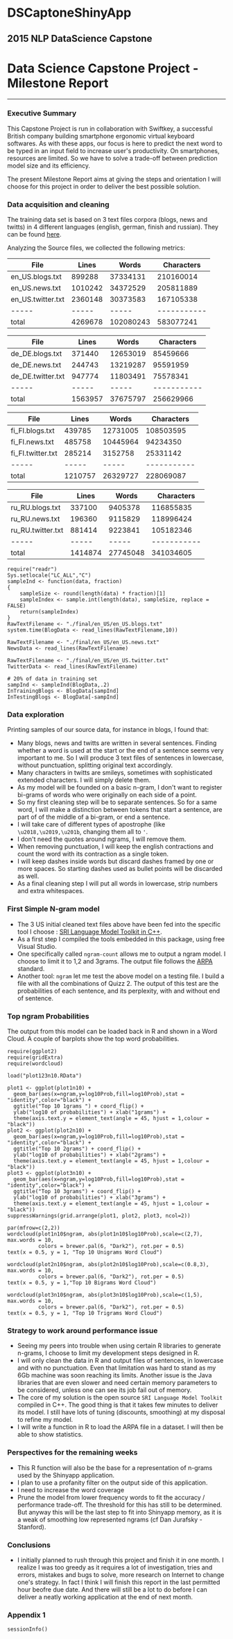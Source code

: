 # DSCaptoneShinyApp
2015 NLP DataScience Capstone
---
# Data Science Capstone Project - Milestone Report
---
### Executive Summary  
This Capstone Project is run in collaboration with Swiftkey, a successful British company building smartphone ergonomic virtual keyboard softwares. As with these apps, our focus is here to predict the next word to be typed in an input field to increase user's productivity. On smartphones, resources are limited. So we have to solve a trade-off between prediction model size and its efficiency.  

The present Milestone Report aims at giving the steps and orientation I will choose for this project in order to deliver the best possible solution.

### Data acquisition and cleaning  
The training data set is based on 3 text files corpora (blogs, news and twitts) in 4 different languages (english, german, finish and russian). They can be found [here](https://d396qusza40orc.cloudfront.net/dsscapstone/dataset/Coursera-SwiftKey.zip).

Analyzing the Source files, we collected the following metrics:

File  | Lines | Words | Characters
----- | ----- | ----- | -----------
en_US.blogs.txt | 899288 | 37334131 | 210160014
en_US.news.txt | 1010242 | 34372529 | 205811889
en_US.twitter.txt | 2360148 | 30373583 | 167105338
----- | ----- | ----- | -----------
total | 4269678 | 102080243 | 583077241

File  | Lines | Words | Characters
----- | ----- | ----- | -----------
de_DE.blogs.txt | 371440 | 12653019 | 85459666
de_DE.news.txt | 244743 | 13219287 | 95591959
de_DE.twitter.txt | 947774 | 11803491 | 75578341
----- | ----- | ----- | -----------
total | 1563957 | 37675797 | 256629966

File  | Lines | Words | Characters
----- | ----- | ----- | -----------
fi_FI.blogs.txt | 439785 | 12731005 | 108503595
fi_FI.news.txt | 485758 | 10445964 | 94234350
fi_FI.twitter.txt | 285214 | 3152758 | 25331142
----- | ----- | ----- | -----------
total | 1210757 | 26329727 | 228069087

File  | Lines | Words | Characters
----- | ----- | ----- | -----------
ru_RU.blogs.txt | 337100 | 9405378 | 116855835
ru_RU.news.txt | 196360 | 9115829 | 118996424
ru_RU.twitter.txt | 881414 | 9223841 | 105182346
----- | ----- | ----- | -----------
total | 1414874 | 27745048 | 341034605


```{r, echo = FALSE}
require("readr")
Sys.setlocale("LC_ALL","C")
sampleInd <- function(data, fraction)
{
    sampleSize <- round(length(data) * fraction)[1]
    sampleIndex <- sample.int(length(data), sampleSize, replace = FALSE)
    return(sampleIndex)
}
RawTextFilename <- "./final/en_US/en_US.blogs.txt"
system.time(BlogData <- read_lines(RawTextFilename,10))

RawTextFilename <- "./final/en_US/en_US.news.txt"
NewsData <- read_lines(RawTextFilename)

RawTextFilename <- "./final/en_US/en_US.twitter.txt"
TwitterData <- read_lines(RawTextFilename)

# 20% of data in training set
sampInd <- sampleInd(BlogData,.2)
InTrainingBlogs <- BlogData[sampInd]
InTestingBlogs <- BlogData[-sampInd]

```

### Data exploration  
Printing samples of our source data, for instance in blogs, I found that:
- Many blogs, news and twitts are written in several sentences. Finding whether a word is used at the start or the end of a sentence seems very important to me. So I will produce 3 text files of sentences in lowercase, without punctuation, splitting original text accordingly.  
- Many characters in twitts are smileys, sometimes with sophisticated extended characters. I will simply delete them.  
- As my model will be founded on a basic n-gram, I don't want to register bi-grams of words who were originally on each side of a point.  
- So my first cleaning step will be to separate sentences. So for a same word, I will make a distinction between tokens that start a sentence, are part of of the middle of a bi-gram, or end a sentence.  
- I will take care of different types of apostrophe (like `\u2018,\u2019,\u201b`, changing them all to `'`.  
- I don't need the quotes around ngrams, I will remove them.  
- When removing punctuation, I will keep the english contractions and count the word with its contraction as a single token.  
- I will keep dashes inside words but discard dashes framed by one or more spaces. So starting dashes used as bullet points will be discarded as well.  
- As a final cleaning step I will put all words in lowercase, strip numbers and extra whitespaces.  

### First Simple N-gram model  

- The 3 US initial cleaned text files above have been fed into the specific tool I choose : [SRI Language Model Toolkit in C++](http://www.speech.sri.com/projects/srilm).  
- As a first step I compiled the tools embedded in this package, using free Visual Studio.  
- One specifically called `ngram-count` allows me to output a ngram model. I choose to limit it to 1,2 and 3grams. The output file follows the [ARPA](http://specificURL) standard.  
- Another tool: `ngram` let me test the above model on a testing file. I build a file with all the combinations of Quizz 2. The output of this test are the probabilities of each sentence, and its perplexity, with and without end of sentence.  

### Top ngram Probabilities  

The output from this model can be loaded back in R and shown in a Word Cloud. A couple of barplots show the top word probabilities.  
```{r costs,fig.width=10,fig.height=7,fig.align='center',cache=FALSE, echo = FALSE}
require(ggplot2)
require(gridExtra)
require(wordcloud)

load("plot123n10.RData")

plot1 <- ggplot(plot1n10) +
  geom_bar(aes(x=ngram,y=log10Prob,fill=log10Prob),stat = "identity",color="black") + 
  ggtitle("Top 10 1grams ") + coord_flip() +
  ylab("log10 of probabilities") + xlab("1grams") +
  theme(axis.text.y = element_text(angle = 45, hjust = 1,colour = "black"))
plot2 <- ggplot(plot2n10) +
  geom_bar(aes(x=ngram,y=log10Prob,fill=log10Prob),stat = "identity",color="black") + 
  ggtitle("Top 10 2grams") + coord_flip() + 
  ylab("log10 of probabilities") + xlab("2grams") +
  theme(axis.text.y = element_text(angle = 45, hjust = 1,colour = "black"))
plot3 <- ggplot(plot3n10) +
  geom_bar(aes(x=ngram,y=log10Prob,fill=log10Prob),stat = "identity",color="black") + 
  ggtitle("Top 10 3grams") + coord_flip() +
  ylab("log10 of probabilities") + xlab("3grams") +
  theme(axis.text.y = element_text(angle = 45, hjust = 1,colour = "black"))
suppressWarnings(grid.arrange(plot1, plot2, plot3, ncol=2))

par(mfrow=c(2,2))
wordcloud(plot1n10$ngram, abs(plot1n10$log10Prob),scale=c(2,7), max.words = 10, 
          colors = brewer.pal(6, "Dark2"), rot.per = 0.5)
text(x = 0.5, y = 1, "Top 10 Unigrams Word Cloud")

wordcloud(plot2n10$ngram, abs(plot2n10$log10Prob),scale=c(0.8,3), max.words = 10, 
          colors = brewer.pal(6, "Dark2"), rot.per = 0.5)
text(x = 0.5, y = 1,"Top 10 Bigrams Word Cloud")

wordcloud(plot3n10$ngram, abs(plot3n10$log10Prob),scale=c(1,5), max.words = 10, 
          colors = brewer.pal(6, "Dark2"), rot.per = 0.5)
text(x = 0.5, y = 1, "Top 10 Trigrams Word Cloud")
```

### Strategy to work around performance issue  
- Seeing my peers into trouble when using certain R libraries to generate n-grams, I choose to limit my development steps designed in R.  
- I will only clean the data in R and output files of sentences, in lowercase and with no punctuation. Even that limitation was hard to stand as my 6Gb machine was soon reaching its limits. Another issue is the Java libraries that are even slower and need certain memory parameters to be considered, unless one can see its job fail out of memory.  
- The core of my solution is the open source `SRI Language Model Toolkit` compiled in C++. The good thing is that it takes few minutes to deliver its model. I still have lots of tuning (discounts, smoothing) at my disposal to refine my model.  
- I will write a function in R to load the ARPA file in a dataset. I will then be able to show statistics.  

### Perspectives for the remaining weeks  
- This R function will also be the base for a representation of n-grams used by the Shinyapp application.  
- I plan to use a profanity filter on the output side of this application. 
- I need to increase the word coverage
- Prune the model from lower frequency words to fit the accuracy / performance trade-off. The threshold for this has still to be determined. But anyway this will be the last step to fit into Shinyapp memory, as it is a weak of smoothing low represented ngrams (cf Dan Jurafsky - Stanford).

### Conclusions  
- I initially planned to rush through this project and finish it in one month. I realize I was too greedy as it requires a lot of investigation, tries and errors, mistakes and bugs to solve, more research on Internet to change one's strategy. In fact I think I will finish this report in the last permitted hour beofre due date. And there will still be a lot to do before I can deliver a neatly working application at the end of next month.


### Appendix 1 ###   

```{r, echo = FALSE}
sessionInfo()
```
